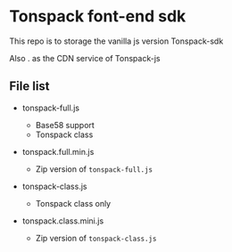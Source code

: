# Tonspack font-end sdk 

This repo is to storage the vanilla js version Tonspack-sdk

Also . as the CDN service of Tonspack-js

## File list

- tonspack-full.js
    - Base58 support 
    - Tonspack class

- tonspack.full.min.js
    - Zip version of `tonspack-full.js`

- tonspack-class.js
    - Tonspack class only 

- tonspack.class.mini.js

    - Zip version of `tonspack-class.js`